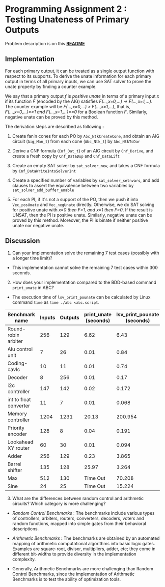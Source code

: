 # Programming Assignment 2 : Testing Unateness of Primary Outputs

Problem description is on this [**README**](https://github.com/NTU-ALComLab/LSV-PA/blob/master/lsv/pa2/README.md)

## Implementation

For each primary output, it can be treated as a single output function with respect to its supports. To derive the unate information for each primary output in terms of all primary inputs, we can use SAT solver to prove the unate property by finding a counter example. 

We say that a primary output _f_ is _positive unate_ in terms of a primary input _x_ if its function _F_ (encoded by the AIG) satisfies _F(...,x=0,...) &rarr; F(...,x=1,...)_. The counter example will be _F(...,x=0,...) > F(...,x=1,...)_, that is, _F(...,x=0,...)==1 and F(...,x=1,...)==0_ for a Boolean function _F_. Similarly, negative unate can be proved by this method.

The derivation steps are described as following : 

1. Create fanin cones for each PO by `Abc_NtkCreateCone`, and obtain an AIG circuit (`Aig_Man_t`) from each cone (`Abc_Ntk_t`) by `Abc_NtkToDar`

2. Derive a CNF formula (`Cnf_Dat_t`) of an AIG circuit by `Cnf_Derive`, and create a fresh copy by `Cnf_DataDup` and `Cnf_DataLift`

3. Create an empty SAT solver by `sat_solver_new`, and takes a CNF formula by `Cnf_DataWriteIntoSolverInt`

4. Create a specified number of variables by `sat_solver_setnvars`, and add clauses to assert the equivalence between two variables by `sat_solver_add_buffer_enable`

5. For each PI, if it's not a support of the PO, then we push it into `Vec_posUnate` and `Vec_negUnate` directly. Otherwise, we do SAT solving for positive unate with _x=0 then F=1, and x=1 then F=0_. If the result is UNSAT, then the PI is positive unate. Similarly, negative unate can be proved by this method. Moreover, the PI is binate if neither positive unate nor negative unate.

## Discussion

1. Can your implementation solve the remaining 7 test cases (possibly with a longer time limit)?

-   This implementation cannot solve the remaining 7 test cases within 300 seconds.

2. How does your implementation compared to the BDD-based command `print_unate` in ABC?

-   The execution time of `lsv_print_pounate` can be calculated by Linux command `time` as `time ./abc <abc.script`.

| Benchmark name | Inputs | Outputs | print_unate (seconds) | lsv_print_pounate (seconds) |
| ------------- | ------------- | ------------- | ------------- | ------------- | 
| Round-robin arbiter | 256 | 129 | 6.62 | 6.43 | 
| Alu control unit | 7 | 26 | 0.01 | 0.84 |
| Coding-cavlc | 10 | 11 | 0.01 | 0.74 |
| Decoder | 8 | 256 | 0.01 | 0.17 |
| i2c controller | 147 | 142 | 0.02 | 0.172 |
| int to float converter | 11 | 7 | 0.01 | 0.068 |
| Memory controller | 1204 | 1231 | 20.13 | 200.954 |
| Priority encoder | 128 | 8 | 0.04 | 0.191 |
| Lookahead XY router | 60 | 30 | 0.01 | 0.094 |
| Adder | 256 | 129 | 0.23 | 3.865 | 
| Barrel shifter | 135 | 128 | 25.97 | 3.264 |
| Max | 512 | 130 | Time Out | 70.208 |
| Sine | 24 | 25 | Time Out | 15.224 |

3. What are the differences between random control and arithmetic circuits? Which category is more challenging?

-   *Random Control Benchmarks* : The benchmarks include various types of controllers, arbiters, routers, converters, decoders, voters and random functions, mapped into simple gates from their behavioral descriptions.

-   *Arithmetic Benchmarks* : The benchmarks are obtained by an automated mapping of arithmetic computational algorithms into basic logic gates. Examples are square-root, divisor, multipliers, adder, etc; they come in different bit-widths to provide diversity in the implementation complexity.

-   Generally, Arithmetic Benchmarks are more challenging than Random Control Benchmarks, since the implementation of Arithmetic Benchmarks is to test the ability of optimization tools. 
